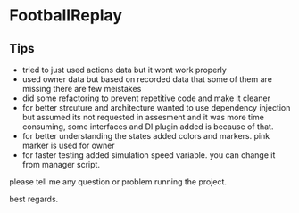 # FootballReplay

## Tips

* tried to just used actions data but it wont work properly
* used owner data but based on recorded data that some of them are missing there are few meistakes
* did some refactoring to prevent repetitive code and make it cleaner
* for better strcuture and architecture wanted to use dependency injection but assumed its not requested in assesment and it was more time consuming, some interfaces and DI plugin added is because of that.
* for better understanding the states added colors and markers. pink marker is used for owner
* for faster testing added simulation speed variable. you can change it from manager script. 


please tell me any question or problem running the project. 

best regards. 